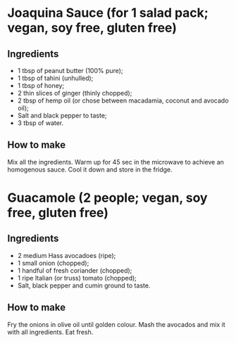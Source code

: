 # Joaquina Sauce (for 1 salad pack; vegan, soy free, gluten free)  

## Ingredients  
* 1 tbsp of peanut butter (100% pure);  
* 1 tbsp of tahini (unhulled);  
* 1 tbsp of honey;  
* 2 thin slices of ginger (thinly chopped);  
* 2 tbsp of hemp oil (or chose between macadamia, coconut and avocado oil);  
* Salt and black pepper to taste;  
* 3 tbsp of water.  

## How to make  
Mix all the ingredients. Warm up for 45 sec in the microwave to achieve an homogenous sauce. Cool it down and store in the fridge.  

# Guacamole (2 people; vegan, soy free, gluten free)


## Ingredients  
* 2 medium Hass avocadoes (ripe);  
* 1 small onion (chopped);  
* 1 handful of fresh coriander (chopped);  
* 1 ripe Italian (or truss) tomato (chopped);  
* Salt, black pepper and cumin ground to taste.  

## How to make  
Fry the onions in olive oil until golden colour. Mash the avocados and mix it with all ingredients. Eat fresh.  